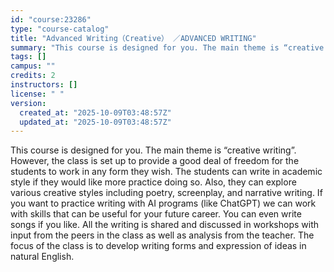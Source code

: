 ```yaml
---
id: "course:23286"
type: "course-catalog"
title: "Advanced Writing（Creative） ／ADVANCED WRITING"
summary: "This course is designed for you. The main theme is “creative writing”. However, the class is set up to provide a good de…"
tags: []
campus: ""
credits: 2
instructors: []
license: " "
version:
  created_at: "2025-10-09T03:48:57Z"
  updated_at: "2025-10-09T03:48:57Z"
---
```


This course is designed for you. The main theme is “creative writing”. However, the class is set up to provide a good deal of freedom for the students to work in any form they wish. The students can write in academic style if they would like more practice doing so. Also, they can explore various creative styles including poetry, screenplay, and narrative writing. If you want to practice writing with AI programs (like ChatGPT) we can work with skills that can be useful for your future career. You can even write songs if you like. All the writing is shared and discussed in workshops with input from the peers in the class as well as analysis from the teacher. The focus of the class is to develop writing forms and expression of ideas in natural English.

